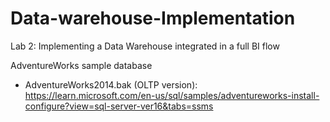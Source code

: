 # Data-warehouse-Implementation
Lab 2: Implementing a Data Warehouse integrated in a full BI flow

AdventureWorks sample database
- AdventureWorks2014.bak (OLTP version): https://learn.microsoft.com/en-us/sql/samples/adventureworks-install-configure?view=sql-server-ver16&tabs=ssms
